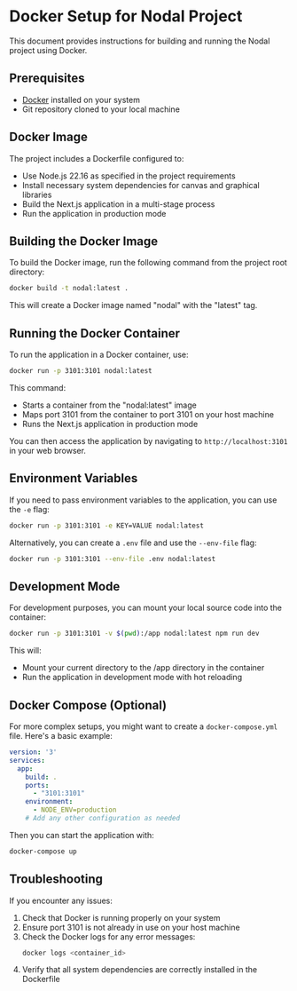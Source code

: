 # Docker Setup for Nodal Project

This document provides instructions for building and running the Nodal project using Docker.

## Prerequisites

- [Docker](https://www.docker.com/get-started) installed on your system
- Git repository cloned to your local machine

## Docker Image

The project includes a Dockerfile configured to:

- Use Node.js 22.16 as specified in the project requirements
- Install necessary system dependencies for canvas and graphical libraries
- Build the Next.js application in a multi-stage process
- Run the application in production mode

## Building the Docker Image

To build the Docker image, run the following command from the project root directory:

```bash
docker build -t nodal:latest .
```

This will create a Docker image named "nodal" with the "latest" tag.

## Running the Docker Container

To run the application in a Docker container, use:

```bash
docker run -p 3101:3101 nodal:latest
```

This command:
- Starts a container from the "nodal:latest" image
- Maps port 3101 from the container to port 3101 on your host machine
- Runs the Next.js application in production mode

You can then access the application by navigating to `http://localhost:3101` in your web browser.

## Environment Variables

If you need to pass environment variables to the application, you can use the `-e` flag:

```bash
docker run -p 3101:3101 -e KEY=VALUE nodal:latest
```

Alternatively, you can create a `.env` file and use the `--env-file` flag:

```bash
docker run -p 3101:3101 --env-file .env nodal:latest
```

## Development Mode

For development purposes, you can mount your local source code into the container:

```bash
docker run -p 3101:3101 -v $(pwd):/app nodal:latest npm run dev
```

This will:
- Mount your current directory to the /app directory in the container
- Run the application in development mode with hot reloading

## Docker Compose (Optional)

For more complex setups, you might want to create a `docker-compose.yml` file. Here's a basic example:

```yaml
version: '3'
services:
  app:
    build: .
    ports:
      - "3101:3101"
    environment:
      - NODE_ENV=production
    # Add any other configuration as needed
```

Then you can start the application with:

```bash
docker-compose up
```

## Troubleshooting

If you encounter any issues:

1. Check that Docker is running properly on your system
2. Ensure port 3101 is not already in use on your host machine
3. Check the Docker logs for any error messages:
   ```bash
   docker logs <container_id>
   ```
4. Verify that all system dependencies are correctly installed in the Dockerfile